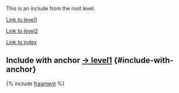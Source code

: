 This is an include from the root level.

[Link to level1](../level1/page1.md)

[Link to level2](../level1/level2/page2.md)

[Link to index](../index.md)

## Include with anchor [→ level1](../level1/page1.md) {#include-with-anchor}

{% include [fragment](fragments.md#section2) %}